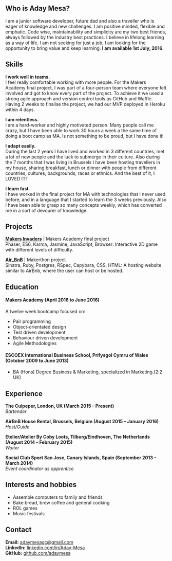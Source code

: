 ## Who is Aday Mesa?

I am a junior software developer, future dad and also a traveller who is eager of knowledge and new challenges. I am positive minded, flexible and emphatic. Code wise, maintainability and simplicity are my two best friends, always followed by the industry best practices. I believe in lifelong learning as a way of life. I am not seeking for just a job, I am looking for the opportunity to bring value and keep learning. **I am available 1st July, 2016**.

## Skills

**I work well in teams.** <br />
I feel really comfortable working with more people. For the Makers Academy final project, I was part of a four-person team where everyone felt involved and got to know every part of the project. To achieve it we used a strong agile approach and version control tools as GitHub and Waffle. Having 2 weeks to finalise the project, we had our MVP deployed in Heroku within 4 days.

**I am relentless.** <br />
I am a hard-worker and highly motivated person. Many people call me crazy, but I have been able to work 30 hours a week a the same time of doing a boot camp as MA. Is not something to be proud, but I have done it! 

**I adapt easily.** <br />
During the last 2 years I have lived and worked in 3 different countries, met a lot of new people and the luck to submerge in their culture. Also during the 7 months that I was living in Brussels I have been hosting travellers in my house, sharing breakfast, lunch or dinner with people from different countries, cultures, backgrounds, races or ethnics. And the best of it, I LOVED IT!

**I learn fast.** <br />
I have worked in the final project for MA with technologies that I never used before, and in a language that I started to learn the 3 weeks previously. Also I have been able to grasp so many concepts weekly, which has converted me in a sort of devourer of knowledge.

## Projects

**[Makers Invaders](https://makers-invaders.herokuapp.com)** | Makers Academy final project<br />
Phaser, ES6, Karma, Jasmine, JavaScript, Browser: Interactive 2D game with different levels of difficulty.

**[Air_BnB]( https://github.com/Adaymesa/air_bnb)** | Makerthon project<br />
Sinatra, Ruby, Postgres, RSpec, Capybara, CSS, HTML: A hosting website similar to AirBnb, where the user can host or be hosted.

## Education

#### Makers Academy (April 2016 to June 2016)

A twelve week bootcamp focused on:

* Pair programming
* Object-orientated design
* Test driven development
* Behaviour driven development
* Agile Methodologies

#### ESCOEX International Business School, Prifysgol Cymru of Wales (October 2009 to June 2013)
* BA (Hons) Degree Business & Marketing, specialized in Marketing.(2:2 UK) 

## Experience

**The Culpeper, London, UK (March 2015 – Present)** <br />
*Bartender*

**AirBnB House Rental, Brussels, Belgium (August 2015 – January 2016)** <br />
*Host/Guide*

**Etelier/Atelier By Coby Loots, Tilburg/Eindhoven, The Netherlands (August 2014 – February 2015)** <br />
*Waiter*

**Social Club Sport San Jose, Canary Islands, Spain (September 2013 – March 2014)** <br />
*Event coordinator as apprentice*

## Interests and hobbies

* Assemble computers to family and friends
* Bake bread, brew coffee and general cooking
* ROL games
* Music festivals

## Contact

**Email:** adaymesagc@gmail.com<br>
**LinkedIn:** [linkedin.com/in/Aday-Mesa](https://uk.linkedin.com/in/aday-mesa-ojeda-0650b476)<br>
**GitHub:** [github.com/adaymesa](https://github.com/adaymesa)

